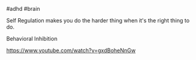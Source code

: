 #adhd #brain

Self Regulation makes you do the harder thing when it's the right thing to do.

Behavioral Inhibition

https://www.youtube.com/watch?v=gxdBoheNnGw